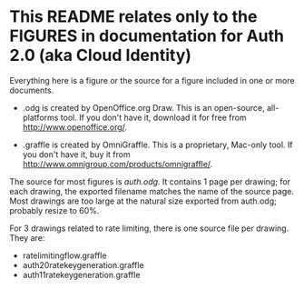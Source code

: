 # This README relates only to the FIGURES in documentation for Auth 2.0 (aka Cloud Identity) #

Everything here is a figure or the source for a figure included in one or more documents. 

- .odg is created by OpenOffice.org Draw. This is an open-source, all-platforms tool. If you don't have it, download it for free from http://www.openoffice.org/.

- .graffle is created by OmniGraffle. This is a proprietary, Mac-only tool.  If you don't have it, buy it from http://www.omnigroup.com/products/omnigraffle/.

The source for most figures is *auth.odg*. It contains 1 page per drawing; for each drawing, the exported filename matches the name of the source page. Most drawings are too large at the natural size exported from auth.odg; probably resize to 60%.

For 3 drawings related to rate limiting, there is one source file per drawing. They are:
- ratelimitingflow.graffle
- auth20ratekeygeneration.graffle
- auth11ratekeygeneration.graffle
 